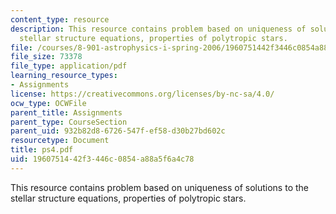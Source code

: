 ```yaml
---
content_type: resource
description: This resource contains problem based on uniqueness of solutions to the
  stellar structure equations, properties of polytropic stars.
file: /courses/8-901-astrophysics-i-spring-2006/1960751442f3446c0854a88a5f6a4c78_ps4.pdf
file_size: 73378
file_type: application/pdf
learning_resource_types:
- Assignments
license: https://creativecommons.org/licenses/by-nc-sa/4.0/
ocw_type: OCWFile
parent_title: Assignments
parent_type: CourseSection
parent_uid: 932b82d8-6726-547f-ef58-d30b27bd602c
resourcetype: Document
title: ps4.pdf
uid: 19607514-42f3-446c-0854-a88a5f6a4c78
---
```

This resource contains problem based on uniqueness of solutions to the stellar structure equations, properties of polytropic stars.